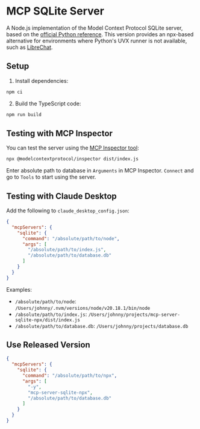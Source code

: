 # MCP SQLite Server

A Node.js implementation of the Model Context Protocol SQLite server, based on the [official Python reference](https://github.com/modelcontextprotocol/servers/tree/main/src/sqlite). This version provides an npx-based alternative for environments where Python's UVX runner is not available, such as [LibreChat](https://github.com/danny-avila/LibreChat/issues/4876#issuecomment-2561363955).

## Setup

1. Install dependencies:

```bash
npm ci
```

2. Build the TypeScript code:

```bash
npm run build
```

## Testing with MCP Inspector

You can test the server using the [MCP Inspector tool](https://modelcontextprotocol.io/docs/tools/inspector):

```bash
npx @modelcontextprotocol/inspector dist/index.js
```

Enter absolute path to database in `Arguments` in MCP Inspector.
`Connect` and go to `Tools` to start using the server.

## Testing with Claude Desktop

Add the following to `claude_desktop_config.json`:

```json
{
  "mcpServers": {
    "sqlite": {
      "command": "/absolute/path/to/node",
      "args": [
        "/absolute/path/to/index.js",
        "/absolute/path/to/database.db"
      ]
    }
  }
}
```

Examples:

- `/absolute/path/to/node`: `/Users/johnny/.nvm/versions/node/v20.18.1/bin/node`
- `/absolute/path/to/index.js`: `/Users/johnny/projects/mcp-server-sqlite-npx/dist/index.js`
- `/absolute/path/to/database.db`: `/Users/johnny/projects/database.db`

## Use Released Version

```json
{
  "mcpServers": {
    "sqlite": {
      "command": "/absolute/path/to/npx",
      "args": [
        "-y",
        "mcp-server-sqlite-npx",
        "/absolute/path/to/database.db"
      ]
    }
  }
}
```

